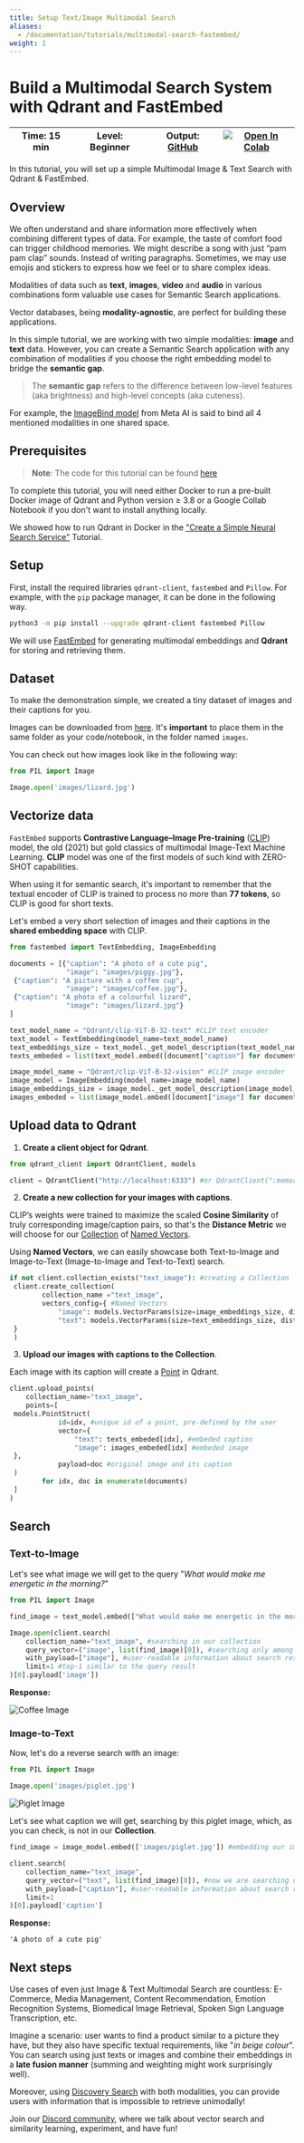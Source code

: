 ```yaml
---
title: Setup Text/Image Multimodal Search
aliases:
  - /documentation/tutorials/multimodal-search-fastembed/
weight: 1
---
```


# Build a Multimodal Search System with Qdrant and FastEmbed

| Time: 15 min | Level: Beginner |Output: [GitHub](https://github.com/qdrant/examples/blob/master/multimodal-search/Multimodal_Search_with_FastEmbed.ipynb)|[![Open In Colab](https://colab.research.google.com/assets/colab-badge.svg)](https://githubtocolab.com/qdrant/examples/blob/master/multimodal-search/Multimodal_Search_with_FastEmbed.ipynb)   |
| --- | ----------- | ----------- | ----------- |

In this tutorial, you will set up a simple Multimodal Image & Text Search with Qdrant & FastEmbed.

## Overview

We often understand and share information more effectively when combining different types of data. For example, the taste of comfort food can trigger childhood memories. We might describe a song with just “pam pam clap” sounds. Instead of writing paragraphs. Sometimes, we may use emojis and stickers to express how we feel or to share complex ideas.

Modalities of data such as **text**, **images**, **video** and **audio** in various combinations form valuable use cases for Semantic Search applications.

Vector databases, being **modality-agnostic**, are perfect for building these applications.

In this simple tutorial, we are working with two simple modalities: **image** and **text** data. However, you can create a Semantic Search application with any combination of modalities if you choose the right embedding model to bridge the **semantic gap**.

> The **semantic gap** refers to the difference between low-level features (aka brightness) and high-level concepts (aka cuteness).

For example, the [ImageBind model](https://github.com/facebookresearch/ImageBind) from Meta AI is said to bind all 4 mentioned modalities in one shared space.

## Prerequisites

> **Note**: The code for this tutorial can be found [here](https://github.com/qdrant/examples/multimodal-search)

To complete this tutorial, you will need either Docker to run a pre-built Docker image of Qdrant and Python version ≥ 3.8 or a Google Collab Notebook if you don't want to install anything locally. 

We showed how to run Qdrant in Docker in the ["Create a Simple Neural Search Service"](https://qdrant.tech/documentation/tutorials/neural-search/) Tutorial.

## Setup

First, install the required libraries `qdrant-client`, `fastembed` and `Pillow`.
For example, with the `pip` package manager, it can be done in the following way.

```bash
python3 -m pip install --upgrade qdrant-client fastembed Pillow
```

<aside role="status">
We will use <a href="https://qdrant.tech/documentation/fastembed/">FastEmbed</a> for generating multimodal embeddings and <b>Qdrant</b> for storing and retrieving them.
</aside>

## Dataset
To make the demonstration simple, we created a tiny dataset of images and their captions for you.

Images can be downloaded from [here](https://github.com/qdrant/examples/multimodal-search/images).
It's **important** to place them in the same folder as your code/notebook, in the folder named `images`.

You can check out how images look like in the following way:
```python
from PIL import Image

Image.open('images/lizard.jpg')
```
## Vectorize data

`FastEmbed` supports **Contrastive Language–Image Pre-training** ([CLIP](https://openai.com/index/clip/)) model, the old (2021) but gold classics of multimodal Image-Text Machine Learning. 
**CLIP** model was one of the first models of such kind with ZERO-SHOT capabilities.

When using it for semantic search, it's important to remember that the textual encoder of CLIP is trained to process no more than **77 tokens**, 
so CLIP is good for short texts.

Let's embed a very short selection of images and their captions in the **shared embedding space** with CLIP.

```python
from fastembed import TextEmbedding, ImageEmbedding

documents = [{"caption": "A photo of a cute pig",
              "image": "images/piggy.jpg"},
 {"caption": "A picture with a coffee cup",
              "image": "images/coffee.jpg"},
 {"caption": "A photo of a colourful lizard",
              "image": "images/lizard.jpg"}
]

text_model_name = "Qdrant/clip-ViT-B-32-text" #CLIP text encoder
text_model = TextEmbedding(model_name=text_model_name)
text_embeddings_size = text_model._get_model_description(text_model_name)["dim"] #dimension of text embeddings, produced by CLIP text encoder (512)
texts_embeded = list(text_model.embed([document["caption"] for document in documents])) #embedding captions with CLIP text encoder

image_model_name = "Qdrant/clip-ViT-B-32-vision" #CLIP image encoder
image_model = ImageEmbedding(model_name=image_model_name)
image_embeddings_size = image_model._get_model_description(image_model_name)["dim"] #dimension of image embeddings, produced by CLIP image encoder (512)
images_embeded = list(image_model.embed([document["image"] for document in documents]))  #embedding images with CLIP image encoder
```

## Upload data to Qdrant

1. **Create a client object for Qdrant**.

```python
from qdrant_client import QdrantClient, models

client = QdrantClient("http://localhost:6333") #or QdrantClient(":memory:") if you're using Google Collab, this option is suitable only for simple prototypes/demos with Python client
```

2. **Create a new collection for your images with captions**.

CLIP’s weights were trained to maximize the scaled **Cosine Similarity** of truly corresponding image/caption pairs,
so that's the **Distance Metric** we will choose for our [Collection](https://qdrant.tech/documentation/concepts/collections/) of [Named Vectors](https://qdrant.tech/documentation/concepts/collections/#collection-with-multiple-vectors).

Using **Named Vectors**, we can easily showcase both Text-to-Image and Image-to-Text (Image-to-Image and Text-to-Text) search.

```python
if not client.collection_exists("text_image"): #creating a Collection
 client.create_collection(
        collection_name ="text_image",
        vectors_config={ #Named Vectors
            "image": models.VectorParams(size=image_embeddings_size, distance=models.Distance.COSINE),
            "text": models.VectorParams(size=text_embeddings_size, distance=models.Distance.COSINE),
 }
 )
```
3. **Upload our images with captions to the Collection**.

Each image with its caption will create a [Point](https://qdrant.tech/documentation/concepts/points/) in Qdrant.

```python
client.upload_points(
    collection_name="text_image",
    points=[
 models.PointStruct(
            id=idx, #unique id of a point, pre-defined by the user
            vector={
                "text": texts_embeded[idx], #embeded caption
                "image": images_embeded[idx] #embeded image
 },
            payload=doc #original image and its caption
 )
        for idx, doc in enumerate(documents)
 ]
)
```

## Search

<h3 style="font-size: 1.25em;">Text-to-Image</h3>

Let's see what image we will get to the query "*What would make me energetic in the morning?*"

```python
from PIL import Image

find_image = text_model.embed(["What would make me energetic in the morning?"]) #query, we embed it, so it also becomes a vector

Image.open(client.search(
    collection_name="text_image", #searching in our collection
    query_vector=("image", list(find_image)[0]), #searching only among image vectors with our textual query
    with_payload=["image"], #user-readable information about search results, we are interested to see which image we will find
    limit=1 #top-1 similar to the query result
)[0].payload['image'])
```
**Response:**

![Coffee Image](/docs/coffee.jpg)

### Image-to-Text
Now, let's do a reverse search with an image:


```python
from PIL import Image

Image.open('images/piglet.jpg')
```
![Piglet Image](/docs/piglet.jpg)

Let's see what caption we will get, searching by this piglet image, which, as you can check, is not in our **Collection**.

```python
find_image = image_model.embed(['images/piglet.jpg']) #embedding our image query

client.search(
    collection_name="text_image",
    query_vector=("text", list(find_image)[0]), #now we are searching only among text vectors with our image query
    with_payload=["caption"], #user-readable information about search results, we are interested to see which caption we will get
    limit=1
)[0].payload['caption']
```
**Response:**
```text
'A photo of a cute pig'
```

## Next steps

Use cases of even just Image & Text Multimodal Search are countless: E-Commerce, Media Management, Content Recommendation, Emotion Recognition Systems, Biomedical Image Retrieval, Spoken Sign Language Transcription, etc.

Imagine a scenario: user wants to find a product similar to a picture they have, but they also have specific textual requirements, like "*in beige colour*".
You can search using just texts or images and combine their embeddings in a **late fusion manner** (summing and weighting might work surprisingly well).

Moreover, using [Discovery Search](https://qdrant.tech/articles/discovery-search/) with both modalities, you can provide users with information that is impossible to retrieve unimodally!

Join our [Discord community](https://qdrant.to/discord), where we talk about vector search and similarity learning, experiment, and have fun!